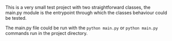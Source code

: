 This is a very small test project with two straightforward classes, the main.py module is the entrypoint through which the classes behaviour could be tested.

The main.py file could be run with the `python main.py` or `python main.py` commands run in the project directory.
